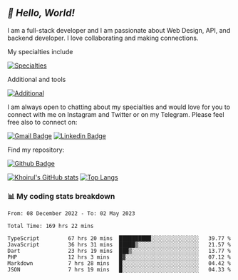 ## _:wave: Hello, World!_

I am a full-stack developer and I am passionate about Web Design, API, and backend developer. I love collaborating and making connections.

My specialties include

[![Specialties](https://skillicons.dev/icons?i=php,laravel,javascript,react,vue,mysql,tailwind)](https://skillicons.dev)

Additional and tools

[![Additional](https://skillicons.dev/icons?i=bash,vscode,vite,webpack,vercel,git,github,gitlab)](https://skillicons.dev)

I am always open to chatting about my specialties and would love for you to connect with me on Instagram and Twitter or on my Telegram. Please feel free also to connect on:

[![Gmail Badge](https://img.shields.io/badge/-ahmusafir.khoirul@gmail.com-c14438?style=flat&logo=Gmail&logoColor=white&link=mailto:ahmusafir.khoirul@gmail.com)](mailto:ahmusafir.khoirul@gmail.com)
[![Linkedin Badge](https://img.shields.io/badge/-Ahmad_Musafir_Khoirul_Fattah-0072b1?style=flat&logo=Linkedin&logoColor=white&link=https://www.linkedin.com/in/ahmad-musafir-khoirul-fattah-26a53a207/)](https://www.linkedin.com/in/masmuss/)

Find my repository:

[![Github Badge](https://img.shields.io/badge/-masmuss-grey?style=flat&logo=github&logoColor=white&link=https://github.com/masmuss)](https://github.com/masmuss)

[![Khoirul's GitHub stats](https://github-readme-stats.vercel.app/api?username=masmuss&show_icons=true&include_all_commits=true&theme=transparent&layout=compact)](https://github.com/masmuss/github-readme-stats)
[![Top Langs](https://github-readme-stats.vercel.app/api/top-langs/?username=masmuss&theme=transparent&layout=compact)](https://github.com/masmuss/github-readme-stats)

### :bar_chart: My coding stats breakdown

<!--START_SECTION:waka-->

```text
From: 08 December 2022 - To: 02 May 2023

Total Time: 169 hrs 22 mins

TypeScript         67 hrs 20 mins  ██████████░░░░░░░░░░░░░░░   39.77 %
JavaScript         36 hrs 31 mins  █████▒░░░░░░░░░░░░░░░░░░░   21.57 %
Dart               23 hrs 19 mins  ███▒░░░░░░░░░░░░░░░░░░░░░   13.77 %
PHP                12 hrs 3 mins   █▓░░░░░░░░░░░░░░░░░░░░░░░   07.12 %
Markdown           7 hrs 28 mins   █░░░░░░░░░░░░░░░░░░░░░░░░   04.42 %
JSON               7 hrs 19 mins   █░░░░░░░░░░░░░░░░░░░░░░░░   04.33 %
```

<!--END_SECTION:waka-->
